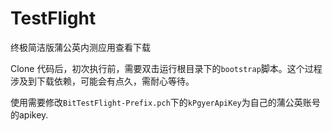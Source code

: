 # TestFlight
终极简洁版蒲公英内测应用查看下载

Clone 代码后，初次执行前，需要双击运行根目录下的`bootstrap`脚本。这个过程涉及到下载依赖，可能会有点久，需耐心等待。

使用需要修改`BitTestFlight-Prefix.pch`下的`kPgyerApiKey`为自己的蒲公英账号的apikey.

